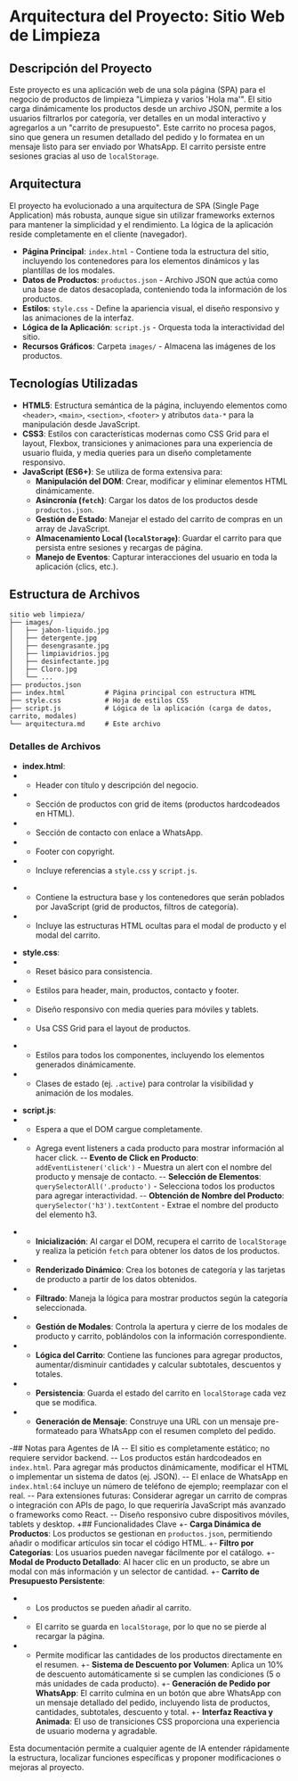 # Arquitectura del Proyecto: Sitio Web de Limpieza

## Descripción del Proyecto
Este proyecto es una aplicación web de una sola página (SPA) para el negocio de productos de limpieza "Limpieza y varios 'Hola ma'". El sitio carga dinámicamente los productos desde un archivo JSON, permite a los usuarios filtrarlos por categoría, ver detalles en un modal interactivo y agregarlos a un "carrito de presupuesto". Este carrito no procesa pagos, sino que genera un resumen detallado del pedido y lo formatea en un mensaje listo para ser enviado por WhatsApp. El carrito persiste entre sesiones gracias al uso de `localStorage`.

## Arquitectura
El proyecto ha evolucionado a una arquitectura de SPA (Single Page Application) más robusta, aunque sigue sin utilizar frameworks externos para mantener la simplicidad y el rendimiento. La lógica de la aplicación reside completamente en el cliente (navegador).

- **Página Principal**: `index.html` - Contiene toda la estructura del sitio, incluyendo los contenedores para los elementos dinámicos y las plantillas de los modales.
- **Datos de Productos**: `productos.json` - Archivo JSON que actúa como una base de datos desacoplada, conteniendo toda la información de los productos.
- **Estilos**: `style.css` - Define la apariencia visual, el diseño responsivo y las animaciones de la interfaz.
- **Lógica de la Aplicación**: `script.js` - Orquesta toda la interactividad del sitio.
- **Recursos Gráficos**: Carpeta `images/` - Almacena las imágenes de los productos.

## Tecnologías Utilizadas
- **HTML5**: Estructura semántica de la página, incluyendo elementos como `<header>`, `<main>`, `<section>`, `<footer>` y atributos `data-*` para la manipulación desde JavaScript.
- **CSS3**: Estilos con características modernas como CSS Grid para el layout, Flexbox, transiciones y animaciones para una experiencia de usuario fluida, y media queries para un diseño completamente responsivo.
- **JavaScript (ES6+)**: Se utiliza de forma extensiva para:
  - **Manipulación del DOM**: Crear, modificar y eliminar elementos HTML dinámicamente.
  - **Asincronía (`fetch`)**: Cargar los datos de los productos desde `productos.json`.
  - **Gestión de Estado**: Manejar el estado del carrito de compras en un array de JavaScript.
  - **Almacenamiento Local (`localStorage`)**: Guardar el carrito para que persista entre sesiones y recargas de página.
  - **Manejo de Eventos**: Capturar interacciones del usuario en toda la aplicación (clics, etc.).

## Estructura de Archivos
```
sitio web limpieza/
├── images/
│   ├── jabon-liquido.jpg
│   ├── detergente.jpg
│   ├── desengrasante.jpg
│   ├── limpiavidrios.jpg
│   ├── desinfectante.jpg 
│   ├── Cloro.jpg
│   └── ...
├── productos.json
├── index.html          # Página principal con estructura HTML
├── style.css           # Hoja de estilos CSS
├── script.js           # Lógica de la aplicación (carga de datos, carrito, modales)
└── arquitectura.md     # Este archivo
```


### Detalles de Archivos
- **index.html**: 
-  - Header con título y descripción del negocio.
-  - Sección de productos con grid de items (productos hardcodeados en HTML).
-  - Sección de contacto con enlace a WhatsApp.
-  - Footer con copyright.
-  - Incluye referencias a `style.css` y `script.js`.
+  - Contiene la estructura base y los contenedores que serán poblados por JavaScript (grid de productos, filtros de categoría).
+  - Incluye las estructuras HTML ocultas para el modal de producto y el modal del carrito.

- **style.css**:
-  - Reset básico para consistencia.
-  - Estilos para header, main, productos, contacto y footer.
-  - Diseño responsivo con media queries para móviles y tablets.
-  - Usa CSS Grid para el layout de productos.
+  - Estilos para todos los componentes, incluyendo los elementos generados dinámicamente.
+  - Clases de estado (ej. `.active`) para controlar la visibilidad y animación de los modales.

- **script.js**:
-  - Espera a que el DOM cargue completamente.
-  - Agrega event listeners a cada producto para mostrar información al hacer click.
-- **Evento de Click en Producto**: `addEventListener('click')` - Muestra un alert con el nombre del producto y mensaje de contacto.
-- **Selección de Elementos**: `querySelectorAll('.producto')` - Selecciona todos los productos para agregar interactividad.
-- **Obtención de Nombre del Producto**: `querySelector('h3').textContent` - Extrae el nombre del producto del elemento h3.
+  - **Inicialización**: Al cargar el DOM, recupera el carrito de `localStorage` y realiza la petición `fetch` para obtener los datos de los productos.
+  - **Renderizado Dinámico**: Crea los botones de categoría y las tarjetas de producto a partir de los datos obtenidos.
+  - **Filtrado**: Maneja la lógica para mostrar productos según la categoría seleccionada.
+  - **Gestión de Modales**: Controla la apertura y cierre de los modales de producto y carrito, poblándolos con la información correspondiente.
+  - **Lógica del Carrito**: Contiene las funciones para agregar productos, aumentar/disminuir cantidades y calcular subtotales, descuentos y totales.
+  - **Persistencia**: Guarda el estado del carrito en `localStorage` cada vez que se modifica.
+  - **Generación de Mensaje**: Construye una URL con un mensaje pre-formateado para WhatsApp con el resumen completo del pedido.

-## Notas para Agentes de IA
-- El sitio es completamente estático; no requiere servidor backend.
-- Los productos están hardcodeados en `index.html`. Para agregar más productos dinámicamente, modificar el HTML o implementar un sistema de datos (ej. JSON).
-- El enlace de WhatsApp en `index.html:64` incluye un número de teléfono de ejemplo; reemplazar con el real.
-- Para extensiones futuras: Considerar agregar un carrito de compras o integración con APIs de pago, lo que requeriría JavaScript más avanzado o frameworks como React.
-- Diseño responsivo cubre dispositivos móviles, tablets y desktop.
+## Funcionalidades Clave
+- **Carga Dinámica de Productos**: Los productos se gestionan en `productos.json`, permitiendo añadir o modificar artículos sin tocar el código HTML.
+- **Filtro por Categorías**: Los usuarios pueden navegar fácilmente por el catálogo.
+- **Modal de Producto Detallado**: Al hacer clic en un producto, se abre un modal con más información y un selector de cantidad.
+- **Carrito de Presupuesto Persistente**:
+  - Los productos se pueden añadir al carrito.
+  - El carrito se guarda en `localStorage`, por lo que no se pierde al recargar la página.
+  - Permite modificar las cantidades de los productos directamente en el resumen.
+- **Sistema de Descuento por Volumen**: Aplica un 10% de descuento automáticamente si se cumplen las condiciones (5 o más unidades de cada producto).
+- **Generación de Pedido por WhatsApp**: El carrito culmina en un botón que abre WhatsApp con un mensaje detallado del pedido, incluyendo lista de productos, cantidades, subtotales, descuento y total.
+- **Interfaz Reactiva y Animada**: El uso de transiciones CSS proporciona una experiencia de usuario moderna y agradable.

Esta documentación permite a cualquier agente de IA entender rápidamente la estructura, localizar funciones específicas y proponer modificaciones o mejoras al proyecto.
